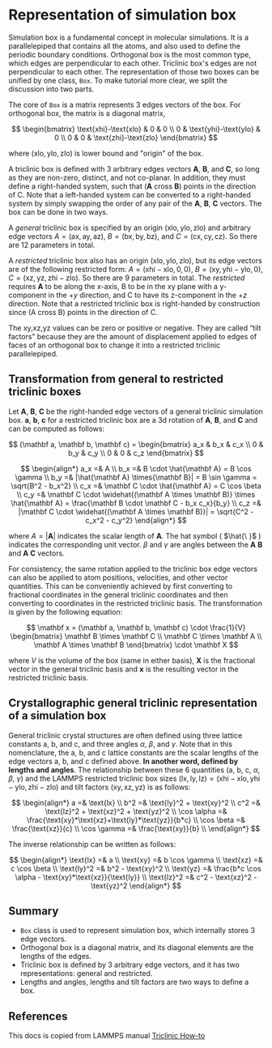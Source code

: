 # Representation of simulation box

Simulation box is a fundamental concept in molecular simulations. It is a parallelepiped that contains all the atoms, and also used to define the periodic boundary conditions. Orthogonal box is the most common type, which edges are perpendicular to each other. Triclinic box's edges are not perpendicular to each other. The representation of those two boxes can be unified by one class, `Box`. To make tutorial more clear, we split the discussion into two parts.

The core of `Box` is a matrix represents 3 edges vectors of the box. For orthogonal box, the matrix is a diagonal matrix,

$$
\begin{bmatrix}
\text{xhi}-\text{xlo} & 0 & 0 \\
0 & \text{yhi}-\text{ylo} & 0 \\
0 & 0 & \text{zhi}-\text{zlo}
\end{bmatrix}
$$

where $(\text{xlo}, \text{ylo}, \text{zlo})$ is lower bound and "origin" of the box. 

A triclinic box is defined with 3 arbitrary edges vectors $\mathbf A$, $\mathbf B$, and $\mathbf C$, so long as they are non-zero, distinct, and not co-planar. In addition, they must define a right-handed system, such that ($\mathbf A$ cross $\mathbf B$) points in the direction of C. Note that a left-handed system can be converted to a right-handed system by simply swapping the order of any pair of the $\mathbf A$, $\mathbf B$, $\mathbf C$ vectors. The box can be done in two ways.

A *general* triclinic box is specified by an origin $(\text{xlo}, \text{ylo}, \text{zlo})$ and arbitrary edge vectors $A = (\text{ax},\text{ay},\text{az})$, $B = (\text{bx},\text{by},\text{bz})$, and $C = (\text{cx},\text{cy},\text{cz})$. So there are 12 parameters in total.

A *restricted* triclinic box also has an origin $(\text{xlo},\text{ylo},\text{zlo})$, but its edge vectors are of the following restricted form: $A = (\text{xhi}-\text{xlo},0,0)$, $B = (\text{xy},\text{yhi}-\text{ylo},0)$, $C = (\text{xz},\text{yz},\text{zhi}-\text{zlo})$. So there are 9 parameters in total. The *restricted* requires $\mathbf A$ to be along the x-axis, B to be in the xy plane with a y-component in the $+y$ direction, and C to have its z-component in the $+z$ direction. Note that a restricted triclinic box is right-handed by construction since (A cross B) points in the direction of C.

The xy,xz,yz values can be zero or positive or negative. They are called “tilt factors” because they are the amount of displacement applied to edges of faces of an orthogonal box to change it into a restricted triclinic parallelepiped.

## Transformation from general to restricted triclinic boxes

Let $\mathbf A$, $\mathbf B$, $\mathbf C$ be the right-handed edge vectors of a general triclinic simulation box. $\mathbf a$, $\mathbf b$, $\mathbf c$ for a restricted triclinic box are a 3d rotation of $\mathbf A$, $\mathbf B$, and $\mathbf C$ and can be computed as follows:

$$
(\mathbf a, \mathbf b, \mathbf c) = \begin{bmatrix}
a_x & b_x & c_x \\
0 & b_y & c_y \\
0 & 0 & c_z
\end{bmatrix}
$$

$$
\begin{align*}
a_x =& A \\
b_x =& B \cdot \hat{\mathbf A} = B \cos \gamma \\
b_y =& |\hat{\mathbf A} \times{\mathbf B}| = B \sin \gamma = \sqrt{B^2 - b_x^2} \\
c_x =& \mathbf C \cdot \hat{\mathbf A} = C \cos \beta \\
c_y =& \mathbf C \cdot \widehat{(\mathbf A \times \mathbf B)} \times \hat{\mathbf A} = \frac{\mathbf B \cdot \mathbf C - b_x c_x}{b_y} \\
c_z =& |\mathbf C \cdot \widehat{(\mathbf A \times \mathbf B)}| = \sqrt{C^2 - c_x^2 - c_y^2}
\end{align*}
$$

where $A = |\mathbf A|$ indicates the scalar length of $\mathbf A$. The hat symbol ( $\hat{\ }$ ) indicates the corresponding unit vector. $\beta$ and $\gamma$ are angles between the $\mathbf A$ $\mathbf B$ and $\mathbf A$ $\mathbf C$ vectors.

For consistency, the same rotation applied to the triclinic box edge vectors can also be applied to atom positions, velocities, and other vector quantities. This can be conveniently achieved by first converting to fractional coordinates in the general triclinic coordinates and then converting to coordinates in the restricted triclinic basis. The transformation is given by the following equation:

$$
\mathbf x = (\mathbf a, \mathbf b, \mathbf c) \cdot \frac{1}{V} \begin{bmatrix}
\mathbf B \times \mathbf C \\
\mathbf C \times \mathbf A \\
\mathbf A \times \mathbf B
\end{bmatrix}
\cdot \mathbf X
$$

where $V$ is the volume of the box (same in either basis), $\mathbf X$ is the fractional vector in the general triclinic basis and $\mathbf x$ is the resulting vector in the restricted triclinic basis.

## Crystallographic general triclinic representation of a simulation box

General triclinic crystal structures are often defined using three lattice constants a, b, and c, and three angles $\alpha$, $\beta$, and $\gamma$. Note that in this nomenclature, the a, b, and c lattice constants are the scalar lengths of the edge vectors a, b, and c defined above. **In another word, defined by lengths and angles**. The relationship between these 6 quantities (a, b, c, $\alpha$, $\beta$, $\gamma$) and the LAMMPS restricted triclinic box sizes $(\text{lx},\text{ly},\text{lz}) = (\text{xhi}-\text{xlo}, \text{yhi}-\text{ylo}, \text{zhi}-\text{zlo})$ and tilt factors $(\text{xy},\text{xz},\text{yz})$ is as follows:

$$
\begin{align*}
        a =& \text{lx} \\
        b^2 =& \text{ly}^2 + \text{xy}^2 \\
        c^2 =& \text{lz}^2 + \text{xz}^2 + \text{yz}^2 \\
        \cos \alpha =& \frac{\text{xy}*\text{xz}+\text{ly}*\text{yz}}{b*c} \\
        \cos \beta =& \frac{\text{xz}}{c} \\
        \cos \gamma =& \frac{\text{xy}}{b} \\
\end{align*}
$$

The inverse relationship can be written as follows:

$$
\begin{align*}
    \text{lx}   =& a \\
    \text{xy}   =& b \cos \gamma \\
    \text{xz}   =& c \cos \beta \\
    \text{ly}^2 =& b^2 - \text{xy}^2 \\
    \text{yz}   =& \frac{b*c \cos \alpha - \text{xy}*\text{xz}}{\text{ly}} \\
    \text{lz}^2 =& c^2 - \text{xz}^2 - \text{yz}^2
\end{align*}
$$

## Summary

- `Box` class is used to represent simulation box, which internally stores 3 edge vectors.
- Orthogonal box is a diagonal matrix, and its diagonal elements are the lengths of the edges.
- Triclinic box is defined by 3 arbitrary edge vectors, and it has two representations: general and restricted.
- Lengths and angles, lengths and tilt factors are two ways to define a box.

## References

This docs is copied from LAMMPS manual [Triclinic How-to](https://docs.lammps.org/Howto_triclinic.html#triclinic-non-orthogonal-simulation-boxes)
